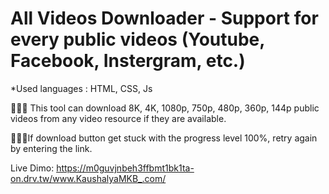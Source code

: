 # All Videos Downloader - Support for every public videos (Youtube, Facebook, Instergram, etc.)

*Used languages : HTML, CSS, Js

👨🏻‍💻 This tool can download 8K, 4K, 1080p, 750p, 480p, 360p, 144p public videos from any video resource if they are available.

👨🏻‍💻If download button get stuck with the progress level 100%, retry again by entering the link.



Live Dimo: https://m0guvjnbeh3ffbmt1bk1ta-on.drv.tw/www.KaushalyaMKB_.com/
